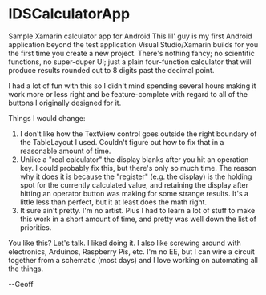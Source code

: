 # IDSCalculatorApp
Sample Xamarin calculator app for Android
This lil' guy is my first Android application beyond the test application Visual Studio/Xamarin builds for you
the first time you create a new project.  There's nothing fancy; no scientific functions, no super-duper UI; 
just a plain four-function calculator that will produce results rounded out to 8 digits past the decimal point.

I had a lot of fun with this so I didn't mind spending several hours making it work more or less right and be feature-complete
with regard to all of the buttons I originally designed for it.  

Things I would change:
1. I don't like how the TextView control goes outside the right boundary of the TableLayout I used.  Couldn't figure
   out how to fix that in a reasonable amount of time.
2. Unlike a "real calculator" the display blanks after you hit an operation key.  I could probably fix this, but
   there's only so much time.  The reason why it does it is because the "register" (e.g. the display) is the holding
   spot for the currently calculated value, and retaining the display after hitting an operator button was making 
   for some strange results.  It's a little less than perfect, but it at least does the math right.
3. It sure ain't pretty.  I'm no artist.  Plus I had to learn a lot of stuff to make this work in a short amount of time,
   and pretty was well down the list of priorities.

You like this?  Let's talk.  I liked doing it.  I also like screwing around with electronics, Arduinos, Raspberry Pis, etc.  I'm no EE, 
but I can wire a circuit together from a schematic (most days) and I love working on automating all the things.

--Geoff
   
